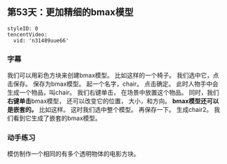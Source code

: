 ## 第53天：更加精细的bmax模型
 

```@TencentVideo
styleID: 0
tencentVideo:
  vid: 'n31489uue66'

```


### 字幕

我们可以用彩色方块来创建bmax模型。
比如这样的一个椅子。
我们选中它，点击保存。
保存为bmax模型。
起一个名字，chair。
点击确定。
此时人物手中会生成一个物品，叫chair。
我们右键单击，
在场景中放置这个物品。
同时，我们**右键单击**bmax模型，
还可以改变它的位置，
大小，和方向。
**bmax模型还可以是嵌套的。**
比如这样。
这时我们选中整个模型。
再保存一下。
生成chair2。
我们看到它生成了嵌套的bmax模型。

### 动手练习
模仿制作一个相同的有多个透明物体的电影方块。